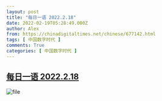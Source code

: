 ```yaml
---
layout: post
title: "每日一语 2022.2.18"
date: 2022-02-19T05:28:49.000Z
author: Alex
from: https://chinadigitaltimes.net/chinese/677142.html
tags: [ 中国数字时代 ]
comments: True
categories: [ 中国数字时代 ]
---
```

<!--1645248529000-->
[每日一语 2022.2.18](https://chinadigitaltimes.net/chinese/677142.html)
------

<div>
<p><img src="https://chinadigitaltimes.net/chinese/files/2022/02/image-1645248138085.png" alt="file" /></p>
</div>
